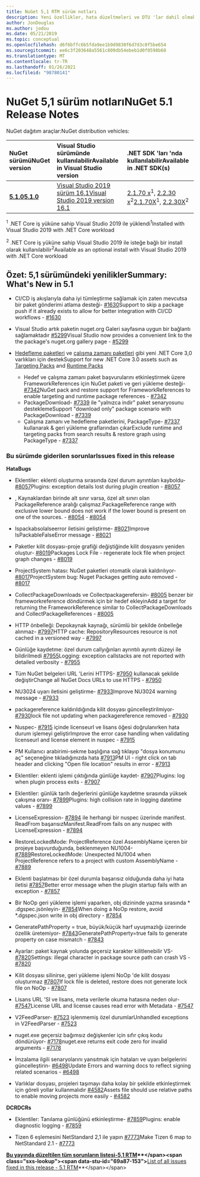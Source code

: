 ```yaml
---
title: NuGet 5,1 RTM sürüm notları
description: Yeni özellikler, hata düzeltmeleri ve DTU 'lar dahil olmak üzere NuGet 5,1 sürüm notları.
author: JonDouglas
ms.author: jodou
ms.date: 05/21/2019
ms.topic: conceptual
ms.openlocfilehash: d6f6bffc6b5fda9ee1b9d9830f6d7d3c0f5be654
ms.sourcegitcommit: ee6c3f203648a5561c809db54ebeb1d0f0598b68
ms.translationtype: MT
ms.contentlocale: tr-TR
ms.lasthandoff: 01/26/2021
ms.locfileid: "98780141"
---
```

# <a name="nuget-51-release-notes"></a><span data-ttu-id="69a87-103">NuGet 5,1 sürüm notları</span><span class="sxs-lookup"><span data-stu-id="69a87-103">NuGet 5.1 Release Notes</span></span>

<span data-ttu-id="69a87-104">NuGet dağıtım araçlar:</span><span class="sxs-lookup"><span data-stu-id="69a87-104">NuGet distribution vehicles:</span></span>

| <span data-ttu-id="69a87-105">NuGet sürümü</span><span class="sxs-lookup"><span data-stu-id="69a87-105">NuGet version</span></span> | <span data-ttu-id="69a87-106">Visual Studio sürümünde kullanılabilir</span><span class="sxs-lookup"><span data-stu-id="69a87-106">Available in Visual Studio version</span></span>| <span data-ttu-id="69a87-107">.NET SDK 'ları 'nda kullanılabilir</span><span class="sxs-lookup"><span data-stu-id="69a87-107">Available in .NET SDK(s)</span></span>|
|:---|:---|:---|
| [<span data-ttu-id="69a87-108">**5.1.0**</span><span class="sxs-lookup"><span data-stu-id="69a87-108">**5.1.0**</span></span>](https://nuget.org/downloads) | [<span data-ttu-id="69a87-109">Visual Studio 2019 sürüm 16,1</span><span class="sxs-lookup"><span data-stu-id="69a87-109">Visual Studio 2019 version 16.1</span></span>](https://visualstudio.microsoft.com/downloads/) | <span data-ttu-id="69a87-110">[2.1.70 x](https://dotnet.microsoft.com/download/dotnet-core/2.1)<sup>1</sup>, [2.2.30 x](https://dotnet.microsoft.com/download/dotnet-core/2.2)<sup>2</sup></span><span class="sxs-lookup"><span data-stu-id="69a87-110">[2.1.70X](https://dotnet.microsoft.com/download/dotnet-core/2.1)<sup>1</sup>, [2.2.30X](https://dotnet.microsoft.com/download/dotnet-core/2.2)<sup>2</sup></span></span> |

<span data-ttu-id="69a87-111"><sup>1</sup> .NET Core iş yüküne sahip Visual Studio 2019 ile yüklendi</span><span class="sxs-lookup"><span data-stu-id="69a87-111"><sup>1</sup>Installed with Visual Studio 2019 with .NET Core workload</span></span> 

<span data-ttu-id="69a87-112"><sup>2</sup> .NET Core iş yüküne sahip Visual Studio 2019 ile isteğe bağlı bir install olarak kullanılabilir</span><span class="sxs-lookup"><span data-stu-id="69a87-112"><sup>2</sup>Available as an optional install with Visual Studio 2019 with .NET Core workload</span></span>

## <a name="summary-whats-new-in-51"></a><span data-ttu-id="69a87-113">Özet: 5,1 sürümündeki yenilikler</span><span class="sxs-lookup"><span data-stu-id="69a87-113">Summary: What's New in 5.1</span></span>

* <span data-ttu-id="69a87-114">CI/CD iş akışlarıyla daha iyi tümleştirme sağlamak için zaten mevcutsa bir paket gönderimi atlama desteği- [#1630](https://github.com/NuGet/Home/issues/1630#issuecomment-483461100)</span><span class="sxs-lookup"><span data-stu-id="69a87-114">Support to skip a package push if it already exists to allow for better integration with CI/CD workflows - [#1630](https://github.com/NuGet/Home/issues/1630#issuecomment-483461100)</span></span>

* <span data-ttu-id="69a87-115">Visual Studio artık paketin nuget.org Galeri sayfasına uygun bir bağlantı sağlamaktadır [#5299](https://github.com/NuGet/Home/issues/5299#issuecomment-494458510)</span><span class="sxs-lookup"><span data-stu-id="69a87-115">Visual Studio now provides a convenient link to the the package's nuget.org gallery page - [#5299](https://github.com/NuGet/Home/issues/5299#issuecomment-494458510)</span></span>

* <span data-ttu-id="69a87-116">[Hedefleme paketleri](https://github.com/dotnet/cli/issues/10006) ve [çalışma zamanı paketleri](https://github.com/dotnet/cli/issues/10007) gibi yeni .NET Core 3,0 varlıkları için destek</span><span class="sxs-lookup"><span data-stu-id="69a87-116">Support for new .NET Core 3.0 assets such as [Targeting Packs](https://github.com/dotnet/cli/issues/10006) and [Runtime Packs](https://github.com/dotnet/cli/issues/10007)</span></span>
  * <span data-ttu-id="69a87-117">Hedef ve çalışma zamanı paket başvurularını etkinleştirmek üzere FrameworkReferences için NuGet paketi ve geri yükleme desteği- [#7342](https://github.com/NuGet/Home/issues/7342)</span><span class="sxs-lookup"><span data-stu-id="69a87-117">NuGet pack and restore support for FrameworkReferences to enable targeting and runtime package references - [#7342](https://github.com/NuGet/Home/issues/7342)</span></span>
  * <span data-ttu-id="69a87-118">PackageDownload- [#7339](https://github.com/NuGet/Home/issues/7339) ile "yalnızca indir" paket senaryosunu destekleme</span><span class="sxs-lookup"><span data-stu-id="69a87-118">Support "download only" package scenario with PackageDownload - [#7339](https://github.com/NuGet/Home/issues/7339)</span></span>
  * <span data-ttu-id="69a87-119">Çalışma zamanı ve hedefleme paketlerini, PackageType- [#7337](https://github.com/NuGet/Home/issues/7337) kullanarak & geri yükleme graflarından çıkar</span><span class="sxs-lookup"><span data-stu-id="69a87-119">Exclude runtime and targeting packs from search results & restore graph using PackageType - [#7337](https://github.com/NuGet/Home/issues/7337)</span></span>

### <a name="issues-fixed-in-this-release"></a><span data-ttu-id="69a87-120">Bu sürümde giderilen sorunlar</span><span class="sxs-lookup"><span data-stu-id="69a87-120">Issues fixed in this release</span></span>

<span data-ttu-id="69a87-121">**Hata**</span><span class="sxs-lookup"><span data-stu-id="69a87-121">**Bugs**</span></span>

* <span data-ttu-id="69a87-122">Eklentiler: eklenti oluşturma sırasında özel durum ayrıntıları kayboldu- [#8057](https://github.com/NuGet/Home/issues/8057)</span><span class="sxs-lookup"><span data-stu-id="69a87-122">Plugins:  exception details lost during plugin creation - [#8057](https://github.com/NuGet/Home/issues/8057)</span></span>

* <span data-ttu-id="69a87-123">, Kaynaklardan birinde alt sınır varsa, özel alt sınırı olan PackageReference aralığı çalışmaz.</span><span class="sxs-lookup"><span data-stu-id="69a87-123">PackageReference range with exclusive lower bound does not work if the lower bound is present on one of the sources.</span></span><span data-ttu-id="69a87-124"> - [#8054](https://github.com/NuGet/Home/issues/8054)</span><span class="sxs-lookup"><span data-stu-id="69a87-124"> - [#8054](https://github.com/NuGet/Home/issues/8054)</span></span>

* <span data-ttu-id="69a87-125">Ispackabsolalseerror iletisini geliştirme- [#8021](https://github.com/NuGet/Home/issues/8021)</span><span class="sxs-lookup"><span data-stu-id="69a87-125">Improve IsPackableFalseError message - [#8021](https://github.com/NuGet/Home/issues/8021)</span></span>

* <span data-ttu-id="69a87-126">Paketler kilit dosyası-proje grafiği değiştiğinde kilit dosyasını yeniden oluştur- [#8019](https://github.com/NuGet/Home/issues/8019)</span><span class="sxs-lookup"><span data-stu-id="69a87-126">Packages Lock File - regenerate lock file when project graph changes - [#8019](https://github.com/NuGet/Home/issues/8019)</span></span>

* <span data-ttu-id="69a87-127">ProjectSystem hatası: NuGet paketleri otomatik olarak kaldırılıyor- [#8017](https://github.com/NuGet/Home/issues/8017)</span><span class="sxs-lookup"><span data-stu-id="69a87-127">ProjectSystem bug: Nuget Packages getting auto removed - [#8017](https://github.com/NuGet/Home/issues/8017)</span></span>

* <span data-ttu-id="69a87-128">CollectPackageDownloads ve Collectpackagerefersin- [#8005](https://github.com/NuGet/Home/issues/8005) benzer bir frameworkreference döndürmek için bir hedef ekleyin</span><span class="sxs-lookup"><span data-stu-id="69a87-128">Add a target for returning the FrameworkReference similar to CollectPackageDownloads and CollectPackageReferences - [#8005](https://github.com/NuGet/Home/issues/8005)</span></span>

* <span data-ttu-id="69a87-129">HTTP önbelleği: Depokaynak kaynağı, sürümlü bir şekilde önbelleğe alınmaz- [#7997](https://github.com/NuGet/Home/issues/7997)</span><span class="sxs-lookup"><span data-stu-id="69a87-129">HTTP cache:  RepositoryResources resource is not cached in a versioned way - [#7997](https://github.com/NuGet/Home/issues/7997)</span></span>

* <span data-ttu-id="69a87-130">Günlüğe kaydetme: özel durum callyığınları ayrıntılı ayrıntı düzeyi ile bildirilmedi [#7955](https://github.com/NuGet/Home/issues/7955)</span><span class="sxs-lookup"><span data-stu-id="69a87-130">Logging:  exception callstacks are not reported with detailed verbosity - [#7955](https://github.com/NuGet/Home/issues/7955)</span></span>

* <span data-ttu-id="69a87-131">Tüm NuGet belgeleri URL 'Lerini HTTPS- [#7950](https://github.com/NuGet/Home/issues/7950) kullanacak şekilde değiştir</span><span class="sxs-lookup"><span data-stu-id="69a87-131">Change all NuGet Docs URLs to use HTTPS - [#7950](https://github.com/NuGet/Home/issues/7950)</span></span>

* <span data-ttu-id="69a87-132">NU3024 uyarı iletisini geliştirme- [#7933](https://github.com/NuGet/Home/issues/7933)</span><span class="sxs-lookup"><span data-stu-id="69a87-132">Improve NU3024 warning message - [#7933](https://github.com/NuGet/Home/issues/7933)</span></span>

* <span data-ttu-id="69a87-133">packagereference kaldırıldığında kilit dosyası güncelleştirilmiyor- [#7930](https://github.com/NuGet/Home/issues/7930)</span><span class="sxs-lookup"><span data-stu-id="69a87-133">lock file not updating when packagereference removed - [#7930](https://github.com/NuGet/Home/issues/7930)</span></span>

* <span data-ttu-id="69a87-134">Nuspec- [#7915](https://github.com/NuGet/Home/issues/7915) içinde licenseurl ve lisans öğesi doğrulanırken hata durum işlemeyi geliştir</span><span class="sxs-lookup"><span data-stu-id="69a87-134">Improve the error case handling when validating licenseurl and license element in nuspec - [#7915](https://github.com/NuGet/Home/issues/7915)</span></span>

* <span data-ttu-id="69a87-135">PM Kullanıcı arabirimi-sekme başlığına sağ tıklayıp "dosya konumunu aç" seçeneğine tıkladığınızda hata [#7913](https://github.com/NuGet/Home/issues/7913)</span><span class="sxs-lookup"><span data-stu-id="69a87-135">PM UI - right click on tab header and clicking "Open file location" results in error - [#7913](https://github.com/NuGet/Home/issues/7913)</span></span>

* <span data-ttu-id="69a87-136">Eklentiler: eklenti işlemi çıktığında günlüğe kaydet- [#7907](https://github.com/NuGet/Home/issues/7907)</span><span class="sxs-lookup"><span data-stu-id="69a87-136">Plugins:  log when plugin process exits - [#7907](https://github.com/NuGet/Home/issues/7907)</span></span>

* <span data-ttu-id="69a87-137">Eklentiler: günlük tarih değerlerini günlüğe kaydetme sırasında yüksek çakışma oranı- [#7899](https://github.com/NuGet/Home/issues/7899)</span><span class="sxs-lookup"><span data-stu-id="69a87-137">Plugins:  high collision rate in logging datetime values - [#7899](https://github.com/NuGet/Home/issues/7899)</span></span>

* <span data-ttu-id="69a87-138">LicenseExpression- [#7894](https://github.com/NuGet/Home/issues/7894) ile herhangi bir nuspec üzerinde manifest. ReadFrom başarısız</span><span class="sxs-lookup"><span data-stu-id="69a87-138">Manifest.ReadFrom fails on any nuspec with LicenseExpression - [#7894](https://github.com/NuGet/Home/issues/7894)</span></span>

* <span data-ttu-id="69a87-139">RestoreLockedMode: ProjectReference özel AssemblyName içeren bir projeye başvurduğunda, beklenmeyen NU1004- [#7889](https://github.com/NuGet/Home/issues/7889)</span><span class="sxs-lookup"><span data-stu-id="69a87-139">RestoreLockedMode: Unexpected NU1004 when ProjectReference refers to a project with custom AssemblyName - [#7889](https://github.com/NuGet/Home/issues/7889)</span></span>

* <span data-ttu-id="69a87-140">Eklenti başlatması bir özel durumla başarısız olduğunda daha iyi hata iletisi [#7857](https://github.com/NuGet/Home/issues/7857)</span><span class="sxs-lookup"><span data-stu-id="69a87-140">Better error message when the plugin startup fails with an exception - [#7857](https://github.com/NuGet/Home/issues/7857)</span></span>

* <span data-ttu-id="69a87-141">Bir NoOp geri yükleme işlemi yaparken, obj dizininde yazma sırasında \* .dgspec.jsönleyin- [#7854](https://github.com/NuGet/Home/issues/7854)</span><span class="sxs-lookup"><span data-stu-id="69a87-141">When doing a NoOp restore, avoid \*.dgspec.json write in obj directory - [#7854](https://github.com/NuGet/Home/issues/7854)</span></span>

* <span data-ttu-id="69a87-142">GeneratePathProperty = true, büyük/küçük harf uyuşmazlığı üzerinde özellik üretemiyor- [#7843](https://github.com/NuGet/Home/issues/7843)</span><span class="sxs-lookup"><span data-stu-id="69a87-142">GeneratePathProperty=true fails to generate property on case mismatch - [#7843](https://github.com/NuGet/Home/issues/7843)</span></span>

* <span data-ttu-id="69a87-143">Ayarlar: paket kaynak yolunda geçersiz karakter kilitlenebilir VS- [#7820](https://github.com/NuGet/Home/issues/7820)</span><span class="sxs-lookup"><span data-stu-id="69a87-143">Settings:  illegal character in package source path can crash VS - [#7820](https://github.com/NuGet/Home/issues/7820)</span></span>

* <span data-ttu-id="69a87-144">Kilit dosyası silinirse, geri yükleme işlemi NoOp 'de kilit dosyası oluşturmaz [#7807](https://github.com/NuGet/Home/issues/7807)</span><span class="sxs-lookup"><span data-stu-id="69a87-144">If lock file is deleted, restore does not generate lock file on NoOp  - [#7807](https://github.com/NuGet/Home/issues/7807)</span></span>

* <span data-ttu-id="69a87-145">Lisans URL 'SI ve lisans, meta verilerle okuma hatasına neden olur- [#7547](https://github.com/NuGet/Home/issues/7547)</span><span class="sxs-lookup"><span data-stu-id="69a87-145">License URL and license causes read error with Metadata - [#7547](https://github.com/NuGet/Home/issues/7547)</span></span>

* <span data-ttu-id="69a87-146">V2FeedParser- [#7523](https://github.com/NuGet/Home/issues/7523) işlenmemiş özel durumlar</span><span class="sxs-lookup"><span data-stu-id="69a87-146">Unhandled exceptions in V2FeedParser - [#7523](https://github.com/NuGet/Home/issues/7523)</span></span>

* <span data-ttu-id="69a87-147">nuget.exe geçersiz bağımsız değişkenler için sıfır çıkış kodu döndürüyor- [#7178](https://github.com/NuGet/Home/issues/7178)</span><span class="sxs-lookup"><span data-stu-id="69a87-147">nuget.exe returns exit code zero for invalid arguments - [#7178](https://github.com/NuGet/Home/issues/7178)</span></span>

* <span data-ttu-id="69a87-148">İmzalama ilgili senaryolarını yansıtmak için hataları ve uyarı belgelerini güncelleştirin- [#6498](https://github.com/NuGet/Home/issues/6498)</span><span class="sxs-lookup"><span data-stu-id="69a87-148">Update Errors and warning docs to reflect signing related scenarios - [#6498](https://github.com/NuGet/Home/issues/6498)</span></span>

* <span data-ttu-id="69a87-149">Varlıklar dosyası, projeleri taşımayı daha kolay bir şekilde etkinleştirmek için göreli yollar kullanmalıdır [#4582](https://github.com/NuGet/Home/issues/4582)</span><span class="sxs-lookup"><span data-stu-id="69a87-149">Assets file should use relative paths to enable moving projects more easily - [#4582](https://github.com/NuGet/Home/issues/4582)</span></span>

<span data-ttu-id="69a87-150">**DCR**</span><span class="sxs-lookup"><span data-stu-id="69a87-150">**DCRs**</span></span>

* <span data-ttu-id="69a87-151">Eklentiler: Tanılama günlüğünü etkinleştirme- [#7859](https://github.com/NuGet/Home/issues/7859)</span><span class="sxs-lookup"><span data-stu-id="69a87-151">Plugins:  enable diagnostic logging - [#7859](https://github.com/NuGet/Home/issues/7859)</span></span>

* <span data-ttu-id="69a87-152">Tizen 6 eşlemesini NetStandard 2,1 ile yapın [#7773](https://github.com/NuGet/Home/issues/7773)</span><span class="sxs-lookup"><span data-stu-id="69a87-152">Make Tizen 6 map to NetStandard 2.1 - [#7773](https://github.com/NuGet/Home/issues/7773)</span></span>

<span data-ttu-id="69a87-153">**[Bu yayında düzeltilen tüm sorunların listesi-5,1 RTM](https://github.com/nuget/home/issues?q=is%3Aissue+is%3Aclosed+milestone%3A%225.1")**</span><span class="sxs-lookup"><span data-stu-id="69a87-153">**[List of all issues fixed in this release - 5.1 RTM](https://github.com/nuget/home/issues?q=is%3Aissue+is%3Aclosed+milestone%3A%225.1")**</span></span>
